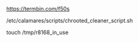 
https://termbin.com/f50s

/etc/calamares/scripts/chrooted_cleaner_script.sh

touch /tmp/r8168_in_use
